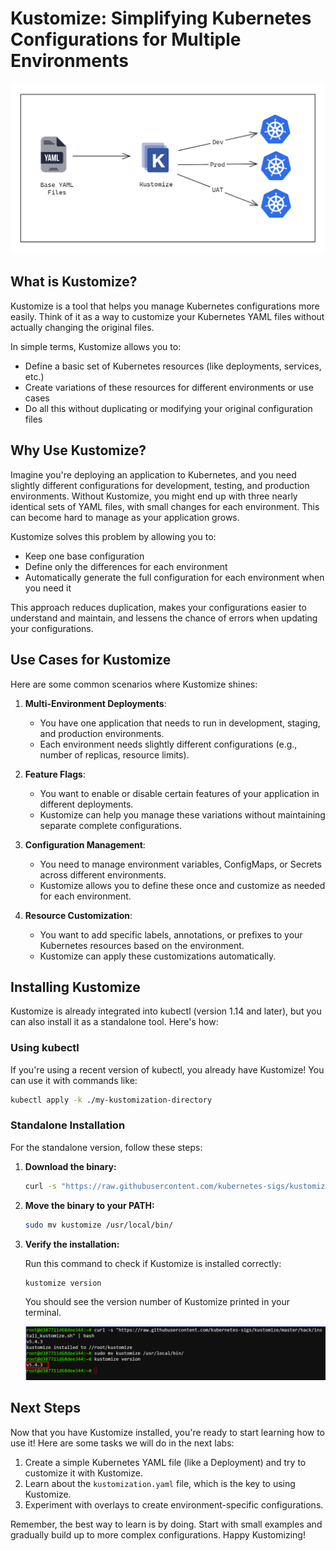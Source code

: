 # Kustomize: Simplifying Kubernetes Configurations for Multiple Environments

![alt text](./images/image.png)

## What is Kustomize?

Kustomize is a tool that helps you manage Kubernetes configurations more easily. Think of it as a way to customize your Kubernetes YAML files without actually changing the original files.

In simple terms, Kustomize allows you to:
- Define a basic set of Kubernetes resources (like deployments, services, etc.)
- Create variations of these resources for different environments or use cases
- Do all this without duplicating or modifying your original configuration files

## Why Use Kustomize?

Imagine you're deploying an application to Kubernetes, and you need slightly different configurations for development, testing, and production environments. Without Kustomize, you might end up with three nearly identical sets of YAML files, with small changes for each environment. This can become hard to manage as your application grows.

Kustomize solves this problem by allowing you to:
- Keep one base configuration
- Define only the differences for each environment
- Automatically generate the full configuration for each environment when you need it

This approach reduces duplication, makes your configurations easier to understand and maintain, and lessens the chance of errors when updating your configurations.

## Use Cases for Kustomize

Here are some common scenarios where Kustomize shines:

1. **Multi-Environment Deployments**: 
   - You have one application that needs to run in development, staging, and production environments.
   - Each environment needs slightly different configurations (e.g., number of replicas, resource limits).

2. **Feature Flags**:
   - You want to enable or disable certain features of your application in different deployments.
   - Kustomize can help you manage these variations without maintaining separate complete configurations.

3. **Configuration Management**:
   - You need to manage environment variables, ConfigMaps, or Secrets across different environments.
   - Kustomize allows you to define these once and customize as needed for each environment.

4. **Resource Customization**:
   - You want to add specific labels, annotations, or prefixes to your Kubernetes resources based on the environment.
   - Kustomize can apply these customizations automatically.

## Installing Kustomize

Kustomize is already integrated into kubectl (version 1.14 and later), but you can also install it as a standalone tool. Here's how:

### Using kubectl

If you're using a recent version of kubectl, you already have Kustomize! You can use it with commands like:

```bash
kubectl apply -k ./my-kustomization-directory
```

### Standalone Installation

For the standalone version, follow these steps:

1. **Download the binary:**

   ```bash
   curl -s "https://raw.githubusercontent.com/kubernetes-sigs/kustomize/master/hack/install_kustomize.sh" | bash
   ```

2. **Move the binary to your PATH:**

   ```bash
   sudo mv kustomize /usr/local/bin/
   ```

3. **Verify the installation:**

   Run this command to check if Kustomize is installed correctly:
   ```bash
   kustomize version
   ```

   You should see the version number of Kustomize printed in your terminal.

   ![alt text](./images/image-1.png)

## Next Steps

Now that you have Kustomize installed, you're ready to start learning how to use it! Here are some tasks we will do in the next labs:

1. Create a simple Kubernetes YAML file (like a Deployment) and try to customize it with Kustomize.
2. Learn about the `kustomization.yaml` file, which is the key to using Kustomize.
3. Experiment with overlays to create environment-specific configurations.

Remember, the best way to learn is by doing. Start with small examples and gradually build up to more complex configurations. Happy Kustomizing!